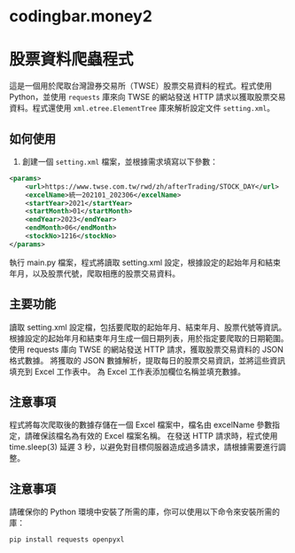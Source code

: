 # codingbar.money2
# 股票資料爬蟲程式

這是一個用於爬取台灣證券交易所（TWSE）股票交易資料的程式。程式使用 Python，並使用 `requests` 庫來向 TWSE 的網站發送 HTTP 請求以獲取股票交易資料。程式還使用 `xml.etree.ElementTree` 庫來解析設定文件 `setting.xml`。

## 如何使用

1. 創建一個 `setting.xml` 檔案，並根據需求填寫以下參數：

```xml
<params>
    <url>https://www.twse.com.tw/rwd/zh/afterTrading/STOCK_DAY</url>
    <excelName>統一202101_202306</excelName>
    <startYear>2021</startYear>
    <startMonth>01</startMonth>
    <endYear>2023</endYear>
    <endMonth>06</endMonth>
    <stockNo>1216</stockNo>
</params>
```
執行 main.py 檔案，程式將讀取 setting.xml 設定，根據設定的起始年月和結束年月，以及股票代號，爬取相應的股票交易資料。

## 主要功能

讀取 setting.xml 設定檔，包括要爬取的起始年月、結束年月、股票代號等資訊。
根據設定的起始年月和結束年月生成一個日期列表，用於指定要爬取的日期範圍。
使用 requests 庫向 TWSE 的網站發送 HTTP 請求，獲取股票交易資料的 JSON 格式數據。
將獲取的 JSON 數據解析，提取每日的股票交易資訊，並將這些資訊填充到 Excel 工作表中。
為 Excel 工作表添加欄位名稱並填充數據。

## 注意事項

程式將每次爬取後的數據存儲在一個 Excel 檔案中，檔名由 excelName 參數指定，請確保該檔名為有效的 Excel 檔案名稱。
在發送 HTTP 請求時，程式使用 time.sleep(3) 延遲 3 秒，以避免對目標伺服器造成過多請求，請根據需要進行調整。

## 注意事項

請確保你的 Python 環境中安裝了所需的庫，你可以使用以下命令來安裝所需的庫：

```
pip install requests openpyxl
```
